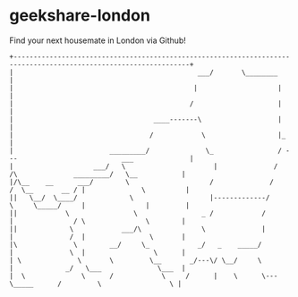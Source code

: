 # geekshare-london
Find your next housemate in London via Github!
    
    +------------------------------------------------------------------------------------------------------------------+
    |                                              ___/       \________                                                |
    |                                             |                    |                                               | 
    |                                            /                     |                                               |
    |                                   ____-------\                   |                                               |
    |                                  /            \                  |_                                              |
    |                        _________/              \_                / ---                          ___              |
    |                    ___/   \                      |              /     /\              _________/   \__           |
    |/\__    __      ___/        \                    /              /     /  \__       __ / |              \          |
    ||   \__/  \____/             \                   |-------------/      \     \_____/     |               |         |
    ||            \                \                _ /            /        |               / \               \        |
    ||             \            ___/\               \              |        |              /  |                \       |
    |\              \        __/     \_            _/   _    _____/         |              \  |                 \      |
    | \              \       \         \__       _/---\/ \__/     \         |             _/   \___              \___  |
    |  \              \      /            \     /      |    \      \---      \_____      /         \                 \ |
    


